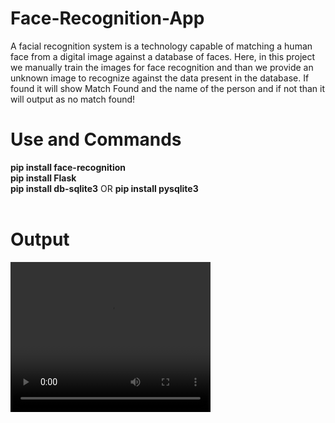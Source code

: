 # Face-Recognition-App
A facial recognition system is a technology capable of matching a human face from a digital image against a database of faces. Here, in this project we manually train the images for face recognition and than we provide an unknown image to recognize against the data present in the database. If found it will show Match Found and the name of the person and if not than it will output as no match found!

# Use and Commands
<strong>pip install face-recognition</strong></br>
<strong>pip install Flask</strong></br>
<strong>pip install db-sqlite3</strong> OR <strong>pip install pysqlite3</strong></br></br>

# Output
<video width="320" height="240" controls><source src="output/Forensic_Facial_Sketch_Recognition.mp4" type="video/mp4"></video>